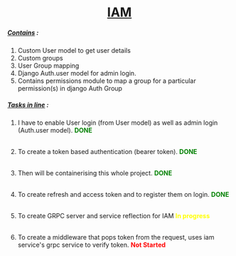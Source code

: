 <div align="center"> <h1><u>IAM</u></h1> </div>
<div align="left">
<h5>
<u>Contains</u> :
</h5>


1. Custom User model to get user details
2. Custom groups
3. User Group mapping
4. Django Auth.user model for admin login.
5. Contains permissions module to map a group for a particular permission(s) in django Auth Group  

<h5>
<u>Tasks in line</u> :
</h5>

1. I have to enable User login (from User model) as well as admin login (Auth.user model). <b> <span style="color:green"> DONE </span> </b>
<br><br>

2. To create a token based authentication (bearer token). <b> <span style="color:green"> DONE </span> </b>
<br><br>

3. Then will be containerising this whole project. <b> <span style="color:green"> DONE </span> </b><br><br>
4. To create refresh and access token and to register them on login. <b> <span style="color:green"> DONE </span> </b>
<br><br>
5. To create GRPC server and service reflection for IAM  <b> <span style="color:yellow"> In progress </span> </b> <br><br>
6. To create a middleware that pops token from the request, uses iam service's grpc service to verify token. <b> <span style="color:red"> Not Started </span> </b><br><br>
</div>